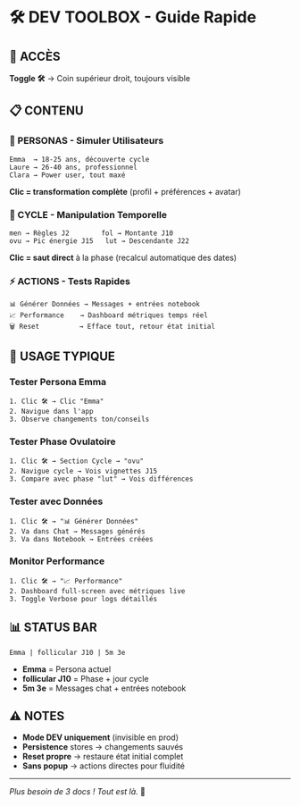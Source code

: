 # 🛠️ DEV TOOLBOX - Guide Rapide

## 🚀 **ACCÈS**

**Toggle 🛠️** → Coin supérieur droit, toujours visible

## 📋 **CONTENU**

### **👤 PERSONAS** - Simuler Utilisateurs
```
Emma  → 18-25 ans, découverte cycle
Laure → 26-40 ans, professionnel  
Clara → Power user, tout maxé
```
**Clic = transformation complète** (profil + préférences + avatar)

### **🔄 CYCLE** - Manipulation Temporelle  
```
men → Règles J2        fol → Montante J10
ovu → Pic énergie J15   lut → Descendante J22
```
**Clic = saut direct** à la phase (recalcul automatique des dates)

### **⚡ ACTIONS** - Tests Rapides
```
📊 Générer Données → Messages + entrées notebook
📈 Performance    → Dashboard métriques temps réel  
🗑️ Reset          → Efface tout, retour état initial
```

## 🎯 **USAGE TYPIQUE**

### **Tester Persona Emma**
```
1. Clic 🛠️ → Clic "Emma"
2. Navigue dans l'app
3. Observe changements ton/conseils
```

### **Tester Phase Ovulatoire**
```
1. Clic 🛠️ → Section Cycle → "ovu"  
2. Navigue cycle → Vois vignettes J15
3. Compare avec phase "lut" → Vois différences
```

### **Tester avec Données**
```
1. Clic 🛠️ → "📊 Générer Données"
2. Va dans Chat → Messages générés
3. Va dans Notebook → Entrées créées
```

### **Monitor Performance**
```
1. Clic 🛠️ → "📈 Performance"
2. Dashboard full-screen avec métriques live
3. Toggle Verbose pour logs détaillés
```

## 📊 **STATUS BAR** 

`Emma | follicular J10 | 5m 3e`

- **Emma** = Persona actuel
- **follicular J10** = Phase + jour cycle  
- **5m 3e** = Messages chat + entrées notebook

## ⚠️ **NOTES**

- **Mode DEV uniquement** (invisible en prod)
- **Persistence** stores → changements sauvés
- **Reset propre** → restaure état initial complet
- **Sans popup** → actions directes pour fluidité

---

*Plus besoin de 3 docs ! Tout est là.* 🎯 